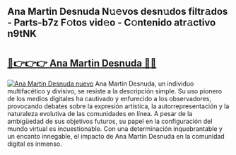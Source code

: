 ## Ana Martin Desnuda N𝚞𝚎vos desn𝚞dos filtr𝚊dos - Parts-b7z F𝚘tos vid𝚎o - C𝚘ntenido atr𝚊ctivo n9tNK

# <h2><a href="http://mbb92j.tromn.icu/?c=Ana+Martin+Desnuda">🔗👉👉👉 Ana Martin Desnuda 🔗🔗</a></h2>

[![Ana Martin Desnuda nuevo](https://i.imgur.com/pEAQMta.gif)](http://mbb92j.tromn.icu/?c=Ana+Martin+Desnuda)
Ana Martin Desnuda, un individuo multifacético y divisivo, se resiste a la descripción simple. Su uso pionero de los medios digitales ha cautivado y enfurecido a los observadores, provocando debates sobre la expresión artística, la autorrepresentación y la naturaleza evolutiva de las comunidades en línea. A pesar de la ambigüedad de sus objetivos futuros, su papel en la configuración del mundo virtual es incuestionable. Con una determinación inquebrantable y un encanto innegable, el impacto de Ana Martin Desnuda en la comunidad digital es inmenso.
